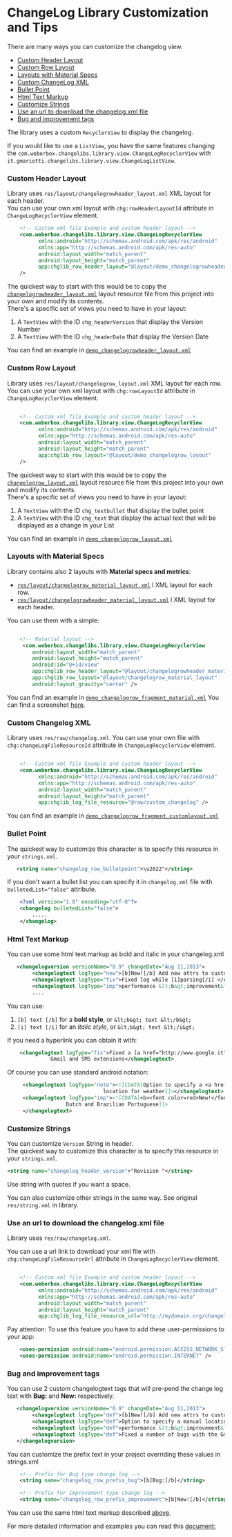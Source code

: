 # ChangeLog Library Customization and Tips

There are many ways you can customize the changelog view.

* [Custom Header Layout](#custom-header-layout)
* [Custom Row Layout](#custom-row-layout)
* [Layouts with Material Specs](#layouts-with-material-specs)
* [Custom ChangeLog XML](#custom-changelog-xml)
* [Bullet Point](#bullet-point)
* [Html Text Markup](#html-text-markup)
* [Customize Strings](#customize-strings)
* [Use an url to download the changelog.xml file](#use-an-url-to-download-the-changelog.xml-file)
* [Bug and improvement tags](#bug-and-improvement-tags)

The library uses a custom `RecyclerView` to display the changelog.

If you would like to use a `ListView`, you have the same features changing the `com.weberbox.changelibs.library.view.ChangeLogRecyclerView` with `it.gmariotti.changelibs.library.view.ChangeLogListView`.


### Custom Header Layout

Library uses `res/layout/changelogrowheader_layout.xml` XML layout for each header.<br/>
You can use your own xml layout with `chg:rowHeaderLayoutId` attribute in `ChangeLogRecyclerView` element.

``` xml
    <!-- Custom xml file Example and custom header layout -->
    <com.weberbox.changelibs.library.view.ChangeLogRecyclerView
          xmlns:android="http://schemas.android.com/apk/res/android"
          xmlns:app="http://schemas.android.com/apk/res-auto"
          android:layout_width="match_parent"
          android:layout_height="match_parent"
          app:chglib_row_header_layout="@layout/demo_changelogrowheader_layout"
    />
```

The quickest way to start with this would be to copy the [`changelogrowheader_layout.xml`](/ChangeLogLibrary/src/main/res/layout/changelog_header_layout.xml) layout resource file from this project into your own and modify its contents.<br/>
There's a specific set of views you need to have in your layout:

1. A `TextView` with the ID `chg_headerVersion` that display the Version Number
2. A `TextView` with the ID `chg_headerDate` that display the Version Date

You can find an example in [`demo_changelogrowheader_layout.xml`](/ChangeLogDemo/src/main/res/layout/demo_header_layout.xml)

### Custom Row Layout

Library uses `res/layout/changelogrow_layout.xml` XML layout for each row.<br/>
You can use your own xml layout with `chg:rowLayoutId` attribute in `ChangeLogRecyclerView` element.

``` xml

    <!-- Custom xml file Example and custom header layout -->
    <com.weberbox.changelibs.library.view.ChangeLogRecyclerView
          xmlns:android="http://schemas.android.com/apk/res/android"
          xmlns:app="http://schemas.android.com/apk/res-auto"
          android:layout_width="match_parent"
          android:layout_height="match_parent"
          app:chglib_row_layout="@layout/demo_changelogrow_layout"
    />
```
The quickest way to start with this would be to copy the [`changelogrow_layout.xml`](/ChangeLogLibrary/src/main/res/layout/changelog_row_layout.xml) layout resource file from this project into your own and modify its contents.<br/>
There's a specific set of views you need to have in your layout:

1. A `TextView` with the ID `chg_textbullet` that display the bullet point
2. A `TextView` with the ID `chg_text` that display the actual text that will be displayed as a change in your List

You can find an example in [`demo_changelogrow_layout.xml`](/ChangeLogDemo/src/main/res/layout/demo_row_layout.xml)

### Layouts with Material Specs

Library contains also 2 layouts with **Material specs and metrics**:

- [`res/layout/changelogrow_material_layout.xml`](/ChangeLogLibrary/src/main/res/layout/changelog_row_material_layout.xml) l XML layout for each row.
- [`res/layout/changelogrowheader_material_layout.xml`](/ChangeLogLibrary/src/main/res/layout/changelog_header_material_layout.xml) l XML layout for each header.

You can use them with a simple:

``` xml

    <!-- Material layout -->
     <com.weberbox.changelibs.library.view.ChangeLogRecyclerView
        android:layout_width="match_parent"
        android:layout_height="match_parent"
        android:id="@+id/view"
        app:chglib_row_header_layout="@layout/changelogrowheader_material_layout"
        app:chglib_row_layout="@layout/changelogrow_material_layout"
        android:layout_gravity="center" />
```

You can find an example in [`demo_changelogrow_fragment_material.xml`](/ChangeLogDemo/src/main/res/layout/demo_fragment_material.xml)
You can find a screenshot [here](/ChangeLogDemo/README.md#material-specs).


### Custom Changelog XML

Library uses `res/raw/changelog.xml`.
You can use your own file with `chg:changeLogFileResourceId` attribute in `ChangeLogRecyclerView` element.

``` xml

    <!-- Custom xml file Example and custom header layout -->
    <com.weberbox.changelibs.library.view.ChangeLogRecyclerView
          xmlns:android="http://schemas.android.com/apk/res/android"
          xmlns:app="http://schemas.android.com/apk/res-auto"
          android:layout_width="match_parent"
          android:layout_height="match_parent"
          app:chglib_log_file_resource="@raw/custom_changelog" />
```

You can find an example in [`demo_changelogrow_fragment_customlayout.xml`](/ChangeLogDemo/src/main/res/layout/demo_fragment_customlayout.xml)

### Bullet Point
The quickest way to customize this character is to specify this resource in your `strings.xml`.

``` xml
   <string name="changelog_row_bulletpoint">\u2022"</string>
```

If you don't want a bullet list you can specify it in `changelog.xml` file with `bulletedList="false"` attribute.

``` xml
    <?xml version="1.0" encoding="utf-8"?>
    <changelog bulletedList="false">
        .....
    </changelog>

```

### Html Text Markup

You can use some html text markup as bold and italic in your changelog.xml

``` xml
   <changelogversion versionName="0.9" changeDate="Aug 11,2013">
        <changelogtext logType="new">[b]New![/b] Add new attrs to customize header and row layout</changelogtext>
        <changelogtext logType="fix">Fixed log while [i]parsing[/i] </changelogtext>
        <changelogtext logType="imp">performance &lt;b&gt;improvement&lt;/b&gt;</changelogtext>
        ....
```
You can use:

1. `[b] text [/b]` for a <b>bold style</b>, or `&lt;b&gt; text &lt;/b&gt;`
2. `[i] text [/i]` for an <i>italic style</i>, or `&lt;b&gt; text &lt;/i&gt;`

If you need a hyperlink you can obtain it with:

``` xml
    <changelogtext logType="fix">Fixed a [a href="http://www.google.it"]number[/a] of bugs with the
              Gmail and SMS extensions</changelogtext>
```

Of course you can use standard android notation:

``` xml
     <changelogtext logType="note"><![CDATA[Option to specify a <a href="http://www.google.it">manual</a>
                               location for weather]]></changelogtext>
     <changelogtext logType="imp"><![CDATA[<b><font color=red>New!</font></b> Translations for Greek,
                   Dutch and Brazilian Portuguese]]>
     </changelogtext>
```


### Customize Strings

You can customize `Version` String in header.<br/>
The quickest way to customize this character is to specify this resource in your `strings.xml`.

``` xml
<string name="changelog_header_version">"Revision "</string>
```

Use string with quotes if you want a space.

You can also customize other strings in the same way. See original `res/string.xml` in library.

### Use an url to download the changelog.xml file

Library uses `res/raw/changelog.xml`.

You can use a url link to download your xml file with `chg:changeLogFileResourceUrl` attribute in `ChangeLogRecyclerView` element.

``` xml

    <!-- Custom xml file Example and custom header layout -->
    <com.weberbox.changelibs.library.view.ChangeLogRecyclerView
          xmlns:android="http://schemas.android.com/apk/res/android"
          xmlns:app="http://schemas.android.com/apk/res-auto"
          android:layout_width="match_parent"
          android:layout_height="match_parent"
          app:chglib_log_file_resource_url="http://mydomain.org/changelog.xml" />
```

Pay attention:
To use this feature you have to add these user-permissions to your app:

``` xml
    <uses-permission android:name="android.permission.ACCESS_NETWORK_STATE" />
    <uses-permission android:name="android.permission.INTERNET" />
```

### Bug and improvement tags

You can use 2 custom changelogtext tags that will pre-pend the change log text with **Bug:** and **New:** respectively.

``` xml
   <changelogversion versionName="0.9" changeDate="Aug 11,2013">
        <changelogtext logType="def">[b]New![/b] Add new attrs to customize header and row layout</changelogtext>
        <changelogtext logType="def">Option to specify a manual location for weather</changelogimprovement>
        <changelogtext logType="def">performance &lt;b&gt;improvement&lt;/b&gt;</changelogtext>
        <changelogtext logType="def">Fixed a number of bugs with the Gmail and SMS extensions</changelogbug>
   </changelogversion>
```

You can customize the prefix text in your project overriding these values in strings.xml

``` xml
    <!-- Prefix for Bug type change log -->
    <string name="changelog_row_prefix_bug">[b]Bug:[/b]</string>

    <!-- Prefix for Improvement type change log -->
    <string name="changelog_row_prefix_improvement">[b]New:[/b]</string>
```

You can use the same html text markup described [above](#Html-text-markup).



For more detailed information and examples you can read this [document:](/ChangeLogDemo/README.md)
